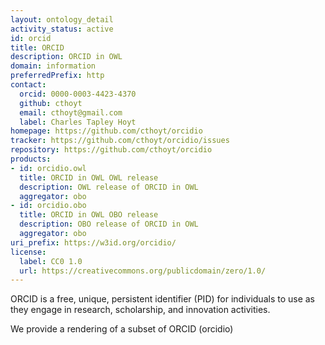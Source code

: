 ```yaml
---
layout: ontology_detail
activity_status: active
id: orcid
title: ORCID
description: ORCID in OWL
domain: information
preferredPrefix: http
contact:
  orcid: 0000-0003-4423-4370
  github: cthoyt
  email: cthoyt@gmail.com
  label: Charles Tapley Hoyt
homepage: https://github.com/cthoyt/orcidio
tracker: https://github.com/cthoyt/orcidio/issues
repository: https://github.com/cthoyt/orcidio
products:
- id: orcidio.owl
  title: ORCID in OWL OWL release
  description: OWL release of ORCID in OWL
  aggregator: obo
- id: orcidio.obo
  title: ORCID in OWL OBO release
  description: OBO release of ORCID in OWL
  aggregator: obo
uri_prefix: https://w3id.org/orcidio/
license:
  label: CC0 1.0
  url: https://creativecommons.org/publicdomain/zero/1.0/
---
```


ORCID is a free, unique, persistent identifier (PID) for individuals
to use as they engage in research, scholarship, and innovation
activities.

We provide a rendering of a subset of ORCID (orcidio)
